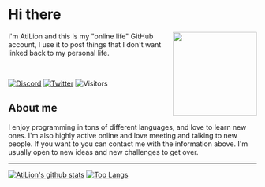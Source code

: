 # Hi there
<a href="https://github.com/AtiLion"><img align="right" width="170" height="170" src="https://avatars1.githubusercontent.com/u/20825809?s=460&u=04546a97a5af1295a95eb1ff7a20eb9a9f76a80d&v=4"></a>
I'm AtiLion and this is my "online life" GitHub account, I use it to post things that I don't want linked back to my personal life.
<p>&nbsp;</p>

[![Discord](https://img.shields.io/badge/Discord-AtiLion%234160-purple?style=for-the-badge&logo=discord)](https://discord.com/users/174198353108795392)
[![Twitter](https://img.shields.io/badge/Twitter-AtiLionX1-blue?style=for-the-badge&logo=twitter)](https://twitter.com/AtiLionX1)
![Visitors](https://visitor-badge.laobi.icu/badge?page_id=atilion.atilion)

## About me
I enjoy programming in tons of different languages, and love to learn new ones. I'm also highly active online and love meeting and talking to new people. If you want to you can contact me with the information above. I'm usually open to new ideas and new challenges to get over.

----

[![AtiLion's github stats](https://github-readme-stats.vercel.app/api?username=atilion&theme=tokyonight&show_icons=true&count_private=true)](https://github.com/anuraghazra/github-readme-stats)
[![Top Langs](https://github-readme-stats.vercel.app/api/top-langs/?username=atilion&layout=compact)](https://github.com/anuraghazra/github-readme-stats)
